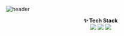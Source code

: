![header](https://capsule-render.vercel.app/api?type=waving&color=50bcdf&height=250&section=header&text=YJ&fontSize=75)

<center> <b>✨ Tech Stack</b> </center>
<center>
<img src="https://img.shields.io/badge/Javascript-F7DF1E?style=for-the-badge&logo=javascript&logoColor=black">
<img src="https://img.shields.io/badge/HTML-E34F26?style=for-the-badge&logo=html5&logoColor=black">
<img src="https://img.shields.io/badge/CSS-1572B6?style=for-the-badge&logo=css3&logoColor=black">
</center>